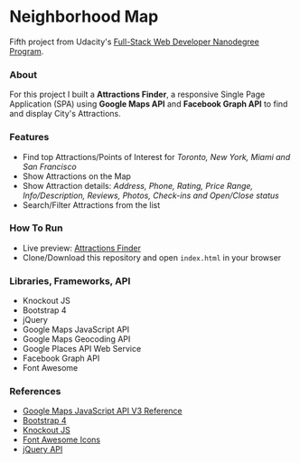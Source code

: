 # Neighborhood Map

Fifth project from Udacity's [Full-Stack Web Developer Nanodegree Program](https://www.udacity.com/course/full-stack-web-developer-nanodegree--nd004).

### About

For this project I built a __Attractions Finder__, a responsive Single Page Application (SPA) using __Google Maps API__ and __Facebook Graph API__ to find and display City's Attractions.

### Features
- Find top Attractions/Points of Interest for _Toronto, New York, Miami and San Francisco_
- Show Attractions on the Map
- Show Attraction details: _Address, Phone, Rating, Price Range, Info/Description, Reviews, Photos, Check-ins and Open/Close status_
- Search/Filter Attractions from the list

### How To Run
- Live preview: [Attractions Finder](https://dimak1.github.io/udacity-fsnd-project5/)
- Clone/Download this repository and open `index.html` in your browser

### Libraries, Frameworks, API
- Knockout JS
- Bootstrap 4
- jQuery
- Google Maps JavaScript API
- Google Maps Geocoding API
- Google Places API Web Service
- Facebook Graph API
- Font Awesome

### References
- [Google Maps JavaScript API V3 Reference](https://developers.google.com/maps/documentation/javascript/3.exp/reference)
- [Bootstrap 4](https://getbootstrap.com/docs/4.0/getting-started/introduction/)
- [Knockout JS](http://knockoutjs.com/documentation/introduction.html)
- [Font Awesome Icons](http://fontawesome.io/icons/)
- [jQuery API](http://api.jquery.com/)
